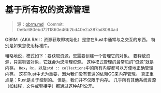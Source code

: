 # 基于所有权的资源管理

> 源：[obrm.md](https://github.com/rust-lang-nursery/nomicon/blob/master/src/obrm.md) &nbsp; Commit: 0e6c680ebd72f1860e46b2bd40e2a387ad8084ad

OBRM（AKA RAII：资源获取即初始化）是您在Rust中通常与之交互的东西。 特别是如果您使用标准库。

粗略地说，模式如下：要获取资源，您需要创建一个管理它的对象。 要释放资源，只需销毁对象，它就会为您清理资源。 这种模式管理的最常见的“资源”就是内存。 `Box`，`Rc`，以及`std :: collections`中的所有内容都可以方便地正确管理内存。 这在Rust中尤为重要，因为我们没有普遍的依赖GC来内存管理。 真正重点是：Rust是关于控制的。 但是，我们并不仅限于内存。 几乎所有其他系统资源（如线程，文件或套接字）都通过这种API公开。

